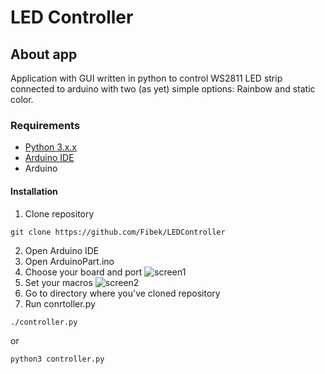 # LED Controller

## About app

Application with GUI written in python to control WS2811 LED strip connected to 
arduino with two (as yet) simple options: Rainbow and static color.

### Requirements

* [Python 3.x.x](https://www.python.org/downloads/)
* [Arduino IDE](https://www.arduino.cc/en/main/software)
* Arduino

#### Installation

1. Clone repository

```
git clone https://github.com/Fibek/LEDController
```
2. Open Arduino IDE
3. Open ArduinoPart.ino
4. Choose your board and port
![screen1](https://github.com/Fibek/LEDController/tree/master/src/scr3_board_processor_port.png)
5. Set your macros
![screen2](https://github.com/Fibek/LEDController/tree/master/src/scr4_define.png)
7. Go to directory where you've cloned repository
8. Run conrtoller.py

```
./controller.py
```
or
```
python3 controller.py
```
